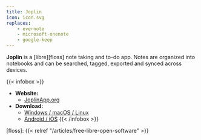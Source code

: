 ```yaml
---
title: Joplin
icon: icon.svg
replaces:
    - evernote
    - microsoft-onenote
    - google-keep
---
```


**Joplin** is a [libre][floss] note taking and to-do app.
Notes are organized into notebooks and can be searched, tagged, exported and synced across devices.

{{< infobox >}}
- **Website:**
    - [JoplinApp.org](https://joplinapp.org/)
- **Download:**
    - [Windows / macOS / Linux](https://joplinapp.org/#desktop-applications)
    - [Android / iOS](https://joplinapp.org/#mobile-applications)
{{< /infobox >}}

[floss]: {{< relref "/articles/free-libre-open-software" >}}